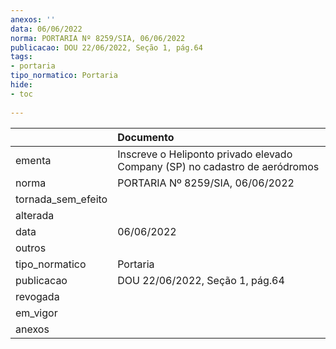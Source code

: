 ```yaml
---
anexos: ''
data: 06/06/2022
norma: PORTARIA Nº 8259/SIA, 06/06/2022
publicacao: DOU 22/06/2022, Seção 1, pág.64
tags:
- portaria
tipo_normatico: Portaria
hide: 
- toc 
 
---
```


|                    | Documento                                                                   |
|:-------------------|:----------------------------------------------------------------------------|
| ementa             | Inscreve o Heliponto privado elevado Company (SP) no cadastro de aeródromos |
| norma              | PORTARIA Nº 8259/SIA, 06/06/2022                                            |
| tornada_sem_efeito |                                                                             |
| alterada           |                                                                             |
| data               | 06/06/2022                                                                  |
| outros             |                                                                             |
| tipo_normatico     | Portaria                                                                    |
| publicacao         | DOU 22/06/2022, Seção 1, pág.64                                             |
| revogada           |                                                                             |
| em_vigor           |                                                                             |
| anexos             |                                                                             |